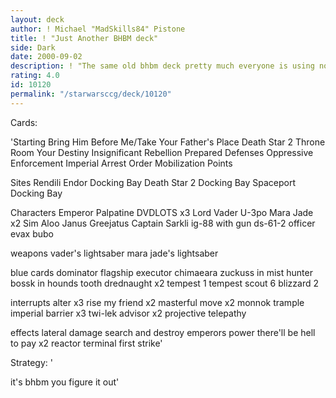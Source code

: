 ```yaml
---
layout: deck
author: ! Michael "MadSkills84" Pistone
title: ! "Just Another BHBM deck"
side: Dark
date: 2000-09-02
description: ! "The same old bhbm deck pretty much everyone is using now a days."
rating: 4.0
id: 10120
permalink: "/starwarsccg/deck/10120"
---
```

Cards: 

'Starting
Bring Him Before Me/Take Your Father's Place
Death Star 2 Throne Room
Your Destiny
Insignificant Rebellion
Prepared Defenses
Oppressive Enforcement
Imperial Arrest Order
Mobilization Points

Sites
Rendili
Endor Docking Bay
Death Star 2 Docking Bay
Spaceport Docking Bay

Characters
Emperor Palpatine
DVDLOTS x3
Lord Vader
U-3po
Mara Jade x2
Sim Aloo
Janus Greejatus
Captain Sarkli
ig-88 with gun
ds-61-2
officer evax
bubo

weapons
vader's lightsaber
mara jade's lightsaber

blue cards
dominator
flagship executor
chimaeara
zuckuss in mist hunter
bossk in hounds tooth
drednaught x2
tempest 1
tempest scout 6
blizzard 2

interrupts
alter x3
rise my friend x2
masterful move x2
monnok
trample
imperial barrier x3
twi-lek advisor x2
projective telepathy

effects
lateral damage
search and destroy
emperors power
there'll be hell to pay x2
reactor terminal
first strike'

Strategy: '

it's bhbm you figure it out'
